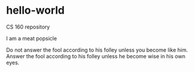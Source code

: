 # hello-world
CS 160 repository

I am a meat popsicle

Do not answer the fool according to his folley unless you become like him.  Answer the fool according to his folley unless he become wise in his own eyes. 
